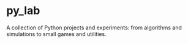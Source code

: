 # py_lab
A collection of Python projects and experiments: from algorithms and simulations to small games and utilities.
